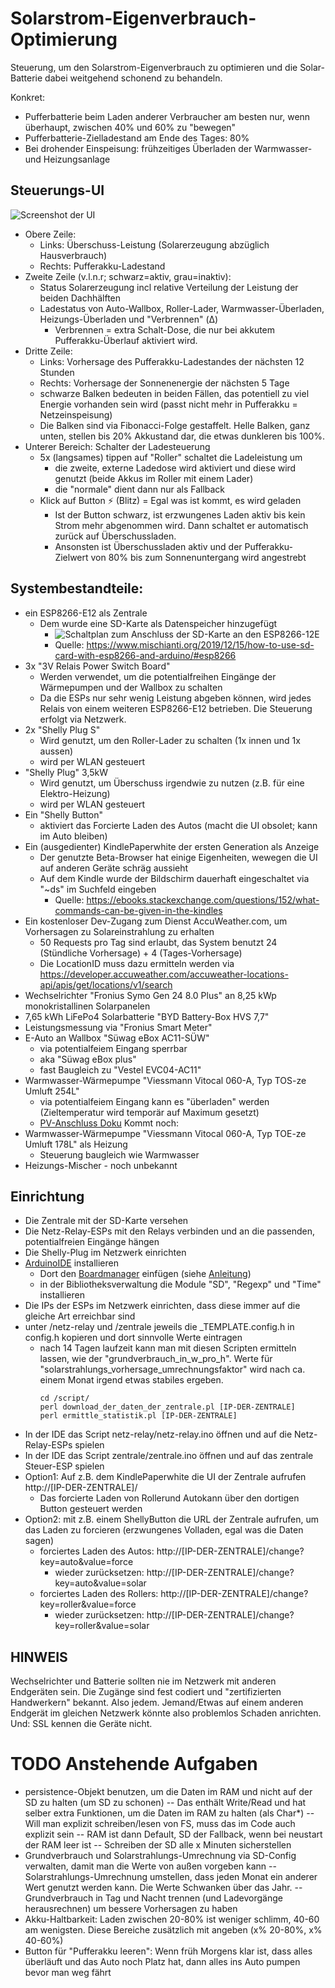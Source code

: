 # Solarstrom-Eigenverbrauch-Optimierung

Steuerung, um den Solarstrom-Eigenverbrauch zu optimieren und die Solar-Batterie dabei
weitgehend schonend zu behandeln.

Konkret:
- Pufferbatterie beim Laden anderer Verbraucher am besten nur, wenn überhaupt, zwischen 40% und 60% zu "bewegen"
- Pufferbatterie-Zielladestand am Ende des Tages: 80%
- Bei drohender Einspeisung: frühzeitiges Überladen der Warmwasser- und Heizungsanlage

## Steuerungs-UI

![Screenshot der UI](ui-screenshot.png)

- Obere Zeile:
  - Links: Überschuss-Leistung (Solarerzeugung abzüglich Hausverbrauch)
  - Rechts: Pufferakku-Ladestand
- Zweite Zeile (v.l.n.r; schwarz=aktiv, grau=inaktiv):
  - Status Solarerzeugung incl relative Verteilung der Leistung der beiden Dachhälften
  - Ladestatus von Auto-Wallbox, Roller-Lader, Warmwasser-Überladen, Heizungs-Überladen und "Verbrennen" (&Delta;)
    - Verbrennen = extra Schalt-Dose, die nur bei akkutem Pufferakku-Überlauf aktiviert wird.
- Dritte Zeile:
  - Links: Vorhersage des Pufferakku-Ladestandes der nächsten 12 Stunden
  - Rechts: Vorhersage der Sonnenenergie der nächsten 5 Tage
  - schwarze Balken bedeuten in beiden Fällen, das potentiell zu viel Energie vorhanden sein wird (passt nicht mehr in Pufferakku = Netzeinspeisung)
  - Die Balken sind via Fibonacci-Folge gestaffelt. Helle Balken, ganz unten, stellen bis 20% Akkustand dar, die etwas dunkleren bis 100%.
- Unterer Bereich: Schalter der Ladesteuerung
  - 5x (langsames) tippen auf "Roller" schaltet die Ladeleistung um
    - die zweite, externe Ladedose wird aktiviert und diese wird genutzt (beide Akkus im Roller mit einem Lader)
    - die "normale" dient dann nur als Fallback 
  - Klick auf Button &#9889; (Blitz) = Egal was ist kommt, es wird geladen
    - Ist der Button schwarz, ist erzwungenes Laden aktiv bis kein Strom mehr abgenommen wird. Dann schaltet er automatisch zurück auf Überschussladen.
    - Ansonsten ist Überschussladen aktiv und der Pufferakku-Zielwert von 80% bis zum Sonnenuntergang wird angestrebt

## Systembestandteile:
- ein ESP8266-E12 als Zentrale
  - Dem wurde eine SD-Karte als Datenspeicher hinzugefügt 
    - ![Schaltplan zum Anschluss der SD-Karte an den ESP8266-12E](sd-card-anschlussplan.png)
    - Quelle: <https://www.mischianti.org/2019/12/15/how-to-use-sd-card-with-esp8266-and-arduino/#esp8266>
- 3x "3V Relais Power Switch Board"
  - Werden verwendet, um die potentialfreihen Eingänge der Wärmepumpen und der Wallbox zu schalten
  - Da die ESPs nur sehr wenig Leistung abgeben können, wird jedes Relais von einem weiteren ESP8266-E12 betrieben. Die Steuerung erfolgt via Netzwerk.
- 2x "Shelly Plug S"
  - Wird genutzt, um den Roller-Lader zu schalten (1x innen und 1x aussen)
  - wird per WLAN gesteuert
- "Shelly Plug" 3,5kW
  - Wird genutzt, um Überschuss irgendwie zu nutzen (z.B. für eine Elektro-Heizung)
  - wird per WLAN gesteuert
- Ein "Shelly Button"
  - aktiviert das Forcierte Laden des Autos (macht die UI obsolet; kann im Auto bleiben)
- Ein (ausgedienter) KindlePaperwhite der ersten Generation als Anzeige
  - Der genutzte Beta-Browser hat einige Eigenheiten, wewegen die UI auf anderen Geräte schräg aussieht
  - Auf dem Kindle wurde der Bildschirm dauerhaft eingeschaltet via "~ds" im Suchfeld eingeben
    - Quelle: <https://ebooks.stackexchange.com/questions/152/what-commands-can-be-given-in-the-kindles>
- Ein kostenloser Dev-Zugang zum Dienst AccuWeather.com, um Vorhersagen zu Solareinstrahlung zu erhalten
  - 50 Requests pro Tag sind erlaubt, das System benutzt 24 (Stündliche Vorhersage) + 4 (Tages-Vorhersage)
  - Die LocationID muss dazu ermitteln werden via <https://developer.accuweather.com/accuweather-locations-api/apis/get/locations/v1/search>
- Wechselrichter "Fronius Symo Gen 24 8.0 Plus" an 8,25 kWp monokristallinen Solarpanelen
- 7,65 kWh LiFePo4 Solarbatterie "BYD Battery-Box HVS 7,7" 
- Leistungsmessung via "Fronius Smart Meter"
- E-Auto an Wallbox "Süwag eBox AC11-SÜW"
  - via potentialfeiem Eingang sperrbar 
  - aka "Süwag eBox plus"
  - fast Baugleich zu "Vestel EVC04-AC11"
- Warmwasser-Wärmepumpe "Viessmann Vitocal 060-A, Typ TOS-ze Umluft 254L"
  - via potentialfeiem Eingang kann es "überladen" werden (Zieltemperatur wird temporär auf Maximum gesetzt)
  - [PV-Anschluss Doku](https://www.viessmann-community.com/t5/Waermepumpe-Hybridsysteme/Funktion-PV-Anlage-mit-Vitocal-262-A-und-Vitocal-060-A/m-p/303739/emcs_t/S2h8ZW1haWx8dG9waWNfc3Vic2NyaXB0aW9ufExENDlMU0w2VVlVREtCfDMwMzczOXxTVUJTQ1JJUFRJT05TfGhL#M64397)
Kommt noch:
- Warmwasser-Wärmepumpe "Viessmann Vitocal 060-A, Typ TOE-ze Umluft 178L" als Heizung
  - Steuerung baugleich wie Warmwasser
- Heizungs-Mischer - noch unbekannt

## Einrichtung
- Die Zentrale mit der SD-Karte versehen
- Die Netz-Relay-ESPs mit den Relays verbinden und an die passenden, potentialfreien Eingänge hängen
- Die Shelly-Plug im Netzwerk einrichten
- [ArduinoIDE](https://www.arduino.cc/en/software) installieren
  - Dort den [Boardmanager](http://arduino.esp8266.com/stable/package_esp8266com_index.json) einfügen (siehe [Anleitung](https://circuitjournal.com/esp8266-with-arduino-ide))
  - in der Bibliotheksverwaltung die Module "SD", "Regexp" und "Time" installieren
- Die IPs der ESPs im Netzwerk einrichten, dass diese immer auf die gleiche Art erreichbar sind
- unter /netz-relay und /zentrale jeweils die _TEMPLATE.config.h in config.h kopieren und dort sinnvolle Werte eintragen
  - nach 14 Tagen laufzeit kann man mit diesen Scripten ermitteln lassen, wie der "grundverbrauch_in_w_pro_h". Werte für "solarstrahlungs_vorhersage_umrechnungsfaktor" wird nach ca. einem Monat irgend etwas stabiles ergeben.
    ```
    cd /script/
    perl download_der_daten_der_zentrale.pl [IP-DER-ZENTRALE]
    perl ermittle_statistik.pl [IP-DER-ZENTRALE]
    ```
- In der IDE das Script netz-relay/netz-relay.ino öffnen und auf die Netz-Relay-ESPs spielen
- In der IDE das Script zentrale/zentrale.ino öffnen und auf das zentrale Steuer-ESP spielen
- Option1: Auf z.B. dem KindlePaperwhite die UI der Zentrale aufrufen http://[IP-DER-ZENTRALE]/
  - Das forcierte Laden von Rollerund Autokann über den dortigen Button gesteuert werden
- Option2: mit z.B. einem ShellyButton die URL der Zentrale aufrufen, um das Laden zu forcieren (erzwungenes Volladen, egal was die Daten sagen)
  - forciertes Laden des Autos: http://[IP-DER-ZENTRALE]/change?key=auto&value=force
    - wieder zurücksetzen: http://[IP-DER-ZENTRALE]/change?key=auto&value=solar
  - forciertes Laden des Rollers: http://[IP-DER-ZENTRALE]/change?key=roller&value=force
    - wieder zurücksetzen: http://[IP-DER-ZENTRALE]/change?key=roller&value=solar

## HINWEIS
Wechselrichter und Batterie sollten nie im Netzwerk mit anderen Endgeräten sein. Die Zugänge
sind fest codiert und "zertifizierten Handwerkern" bekannt. Also jedem. Jemand/Etwas auf einem
anderen Endgerät im gleichen Netzwerk könnte also problemlos Schaden anrichten. Und: SSL kennen
die Geräte nicht.

# TODO Anstehende Aufgaben
- persistence-Objekt benutzen, um die Daten im RAM und nicht auf der SD zu halten (um SD zu schonen)
-- Das enthält Write/Read und hat selber extra Funktionen, um die Daten im RAM zu halten (als Char*)
-- Will man explizit schreiben/lesen von FS, muss das im Code auch explizit sein
-- RAM ist dann Default, SD der Fallback, wenn bei neustart der RAM leer ist
-- Schreiben der SD alle x Minuten sicherstellen
- Grundverbrauch und Solarstrahlungs-Umrechnung via SD-Config verwalten, damit man die Werte von außen vorgeben kann
-- Solarstrahlungs-Umrechnung umstellen, dass jeden Monat ein anderer Wert genutzt werden kann. Die Werte Schwanken über das Jahr.
-- Grundverbrauch in Tag und Nacht trennen (und Ladevorgänge herausrechnen) um bessere Vorhersagen zu haben
- Akku-Haltbarkeit: Laden zwischen 20-80% ist weniger schlimm, 40-60 am wenigsten. Diese Bereiche zusätzlich mit angeben (x% 20-80%, x% 40-60%) 
- Button für "Pufferakku leeren": Wenn früh Morgens klar ist, dass alles überläuft und das Auto noch Platz hat, dann alles ins Auto pumpen bevor man weg fährt
